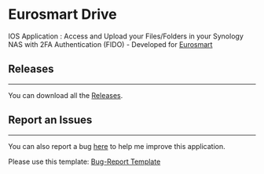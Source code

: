 # Eurosmart Drive
IOS Application : Access and Upload your Files/Folders in your Synology NAS with 2FA Authentication (FIDO) - Developed for [Eurosmart](https://www.eurosmart.com/)

## Releases
---
You can download all the [Releases](https://github.com/Felix83000/Eurosmart-SynologyNas-FileStation/releases). 

## Report an Issues
---
You can also report a bug [here](https://github.com/Felix83000/Eurosmart-SynologyNas-FileStation/issues) to help me improve this application.

Please use this template: [Bug-Report Template](/.github/ISSUE_TEMPLATE/bug_report.md)



